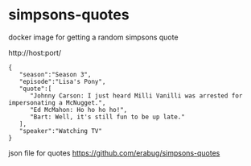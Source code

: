 # simpsons-quotes

docker image for getting a random simpsons quote

http://host:port/
```
{  
   "season":"Season 3",
   "episode":"Lisa's Pony",
   "quote":[  
      "Johnny Carson: I just heard Milli Vanilli was arrested for impersonating a McNugget.",
      "Ed McMahon: Ho ho ho ho!",
      "Bart: Well, it's still fun to be up late."
   ],
   "speaker":"Watching TV"
}
```

json file for quotes https://github.com/erabug/simpsons-quotes
